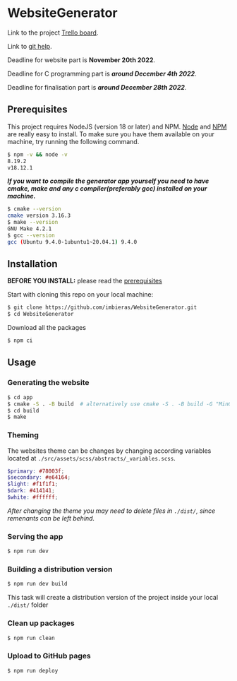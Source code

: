 # WebsiteGenerator

Link to the project [Trello board](https://trello.com/b/uUxYKlrv/website-generator).

Link to [git help](https://education.github.com/git-cheat-sheet-education.pdf).

Deadline for website part is **November 20th 2022**.

Deadline for C programming part is ***around December 4th 2022***.

Deadline for finalisation part is ***around December 28th 2022***.

## Prerequisites

This project requires NodeJS (version 18 or later) and NPM.
[Node](http://nodejs.org/) and [NPM](https://npmjs.org/) are really easy to install.
To make sure you have them available on your machine,
try running the following command.

```sh
$ npm -v && node -v
8.19.2
v18.12.1
```

***If you want to compile the generator app yourself you need to have cmake, make and any c compiler(preferably gcc) installed on your machine.***

```sh
$ cmake --version
cmake version 3.16.3
$ make --version
GNU Make 4.2.1
$ gcc --version
gcc (Ubuntu 9.4.0-1ubuntu1~20.04.1) 9.4.0
```

## Installation

**BEFORE YOU INSTALL:** please read the [prerequisites](#prerequisites)

Start with cloning this repo on your local machine:

```sh
$ git clone https://github.com/imbieras/WebsiteGenerator.git
$ cd WebsiteGenerator
```

Download all the packages

```sh
$ npm ci
```

## Usage

### Generating the website

```sh
$ cd app
$ cmake -S . -B build  # alternatively use cmake -S . -B build -G "MinGW Makefiles"
$ cd build
$ make
```

### Theming

The websites theme can be changes by changing according variables located at `./src/assets/scss/abstracts/_variables.scss`.

```scss
$primary: #78003f;
$secondary: #e64164;
$light: #f1f1f1;
$dark: #414141;
$white: #ffffff;
```

_After changing the theme you may need to delete files in `./dist/`, since remenants can be left behind._

### Serving the app

```sh
$ npm run dev
```

### Building a distribution version

```sh
$ npm run dev build
```

This task will create a distribution version of the project
inside your local `./dist/` folder

### Clean up packages

```sh
$ npm run clean
```

### Upload to GitHub pages

```sh
$ npm run deploy
```
